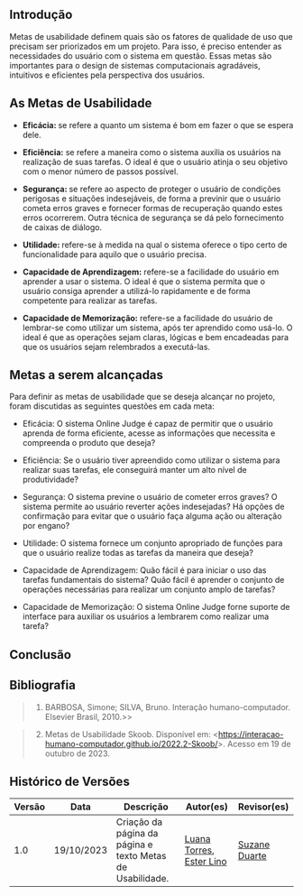 ## Introdução

Metas de usabilidade definem quais são os fatores de qualidade de uso que precisam ser priorizados em um projeto. Para isso, é preciso entender as necessidades do usuário com o sistema em questão. Essas metas são importantes para o design de sistemas computacionais agradáveis, intuitivos e eficientes pela perspectiva dos usuários.


## As Metas de Usabilidade 


- <b>Eficácia: </b> se refere a quanto um sistema é bom em fazer o que se espera dele.

- <b>Eficiência:</b> se refere a maneira como o sistema auxilia os usuários na realização de suas tarefas. O ideal é que o usuário atinja o seu objetivo com o menor número de passos possível.

- <b>Segurança: </b>  se refere ao aspecto de proteger o usuário de condições perigosas e situações indesejáveis, de forma a previnir que o usuário cometa erros graves e fornecer formas de recuperação quando estes erros ocorrerem. Outra técnica de segurança se dá pelo fornecimento de caixas de diálogo.

- <b> Utilidade: </b> refere-se à medida na qual o sistema oferece o tipo certo de funcionalidade para aquilo que o usuário precisa.

- <b>Capacidade de Aprendizagem:</b> refere-se a facilidade do usuário em aprender a usar o sistema. O ideal é que o sistema permita que o usuário consiga aprender a utilizá-lo rapidamente e de forma competente para realizar as tarefas.

- <b>Capacidade de Memorização:</b> refere-se a facilidade do usuário de lembrar-se como utilizar um sistema, após ter aprendido como usá-lo. O ideal é que as operações sejam claras, lógicas e bem encadeadas para que os usuários sejam relembrados a executá-las.


## Metas a serem alcançadas

Para definir as metas de usabilidade que se deseja alcançar no projeto, foram discutidas as seguintes questões em cada meta:

* Eficácia: O sistema Online Judge é capaz de permitir que o usuário aprenda de forma eficiente, acesse as informações que necessita e compreenda o produto que deseja? 

* Eficiência: Se o usuário tiver apreendido como utilizar o sistema para realizar suas tarefas, ele conseguirá manter um alto nível de produtividade?

* Segurança: O sistema previne o usuário de cometer erros graves? O sistema permite ao usuário reverter ações indesejadas? Há opções de confirmação para evitar que o usuário faça alguma ação ou alteração por engano? 

* Utilidade: O sistema fornece um conjunto apropriado de funções para que o usuário realize todas as tarefas da maneira que deseja?

* Capacidade de Aprendizagem: Quão fácil é para iniciar o uso das tarefas fundamentais do sistema? Quão fácil é aprender o conjunto de operações necessárias para realizar um conjunto amplo de tarefas?

* Capacidade de Memorização: O sistema Online Judge forne suporte de interface para auxiliar os usuários a lembrarem como realizar uma tarefa?
    

## Conclusão


## Bibliografia

>1. BARBOSA, Simone; SILVA, Bruno. Interação humano-computador. Elsevier Brasil, 2010.>>

>2. Metas de Usabilidade Skoob. Disponível em: <<https://interacao-humano-computador.github.io/2022.2-Skoob/>>. Acesso em 19 de outubro de 2023.

## Histórico de Versões

| Versão | Data       | Descrição                                       | Autor(es)                                                                                     | Revisor(es)                                      |
| ------ | ---------- | ----------------------------------------------- | --------------------------------------------------------------------------------------------- | ------------------------------------------------ |
| 1.0  | 19/10/2023 | Criação da página da página e texto Metas de Usabilidade. | [Luana Torres](https://github.com/luanatorress), [Ester Lino](https://github.com/esteerlino) | [Suzane Duarte](https://github.com/suzaneduarte) |
